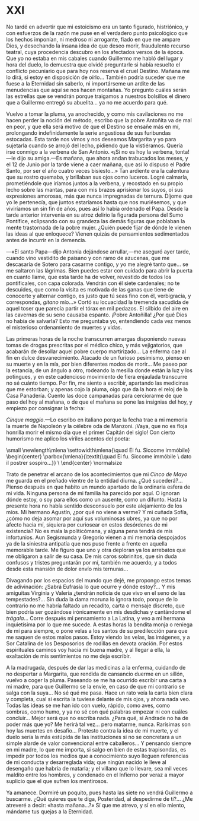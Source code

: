 # XXI

No tardé en advertir que mi estoicismo era un tanto figurado, histriónico,
y con esfuerzos de la razón me puse en el verdadero punto psicológico que los
hechos imponían, ni medroso ni arrogante, fiado en que me ampare Dios,
y desechando la insana idea de que deseo morir, fraudulento recurso teatral,
cuya procedencia descubro en los afectados versos de la época. Que yo no estaba
en mis cabales cuando Guillermo me habló del lugar y hora del duelo, lo
demuestra que olvidé preguntarle si había resuelto el conflicto pecuniario que
para hoy nos reserva el cruel Destino. Mañana me lo dirá, si estoy en
disposición de oírlo... También podría suceder que me fuese a la Eternidad sin
saberlo, ni importárseme un ardite de las menudencias que aquí se nos hacen
montañas. Yo pregunto cuáles serán las estrellas que se vendrán porque
traigamos a nuestros bolsillos el dinero que a Guillermo entregó su abuelita...
ya no me acuerdo para qué.

Vuelvo a tomar la pluma, ya anochecido, y como mis cavilaciones no me hacen
perder la noción del método, escribo que la pobre Antoñita va de mal en peor,
y que ella será motivo de que el Destino se ensañe más en mí, prolongando
indefinidamente la serie angustiosa de sus furibundas estocadas. Esta tarde nos
vimos y nos deseamos Margarita y yo para sujetarla cuando se arrojó del lecho,
pidiendo que la vistiéramos. Quería irse conmigo a la verbena de San Antonio.
«¡Si no es hoy la verbena, tonta!—le dijo su amiga.—Es mañana, que ahora andan
trabucados los meses, y el 12 de Junio por la tarde viene a caer mañana, que
así lo dispuso el Padre Santo, por ser el año cuatro veces bisiesto...» Tan
ardiente era la calentura que su rostro quemaba, y brillaban sus ojos como
luceros. Logré calmarla, prometiéndole que iríamos juntos a la verbena,
y recostado en su propio lecho sobre las mantas, para con mis brazos aprisionar
los suyos, oí sus expresiones amorosas, más que nunca impregnadas de ternura.
Díjome que yo le pertenecía, que juntos estaríamos hasta que nos muriésemos,
y que viviríamos un sin fin de años, pues así lo había ordenado el Papa. Desde
la tarde anterior intervenía en su atroz delirio la figurada persona del Sumo
Pontífice, eclipsando con su grandeza las demás figuras que poblaban la mente
trastornada de la pobre mujer. ¿Quién puede fijar de dónde le vienen las ideas
al que enloquece? Vienen quizás de pensamientos sedimentados antes de incurrir
en la demencia.

—«El santo Papa—dijo Antonia dejándose arrullar,—me aseguró ayer tarde, cuando
vino vestidito de paisano y con ramo de azucenas, que me descasaría de Sotero
para casarme contigo, y yo me alegré tanto que... se me saltaron las lágrimas.
Bien puedes estar con cuidado para abrir la puerta en cuanto llame, que esta
tarde ha de volver, revestido de todos los pontificales, con capa colorada.
Vendrán con él siete cardenales; no te descuides, que como la visita es
motivada de las ganas que tiene de conocerte y alternar contigo, es justo que
tú seas fino con él, verbigracia, y correspondas, *gitano* mío...» Cortó su
locuacidad la tremenda sacudida de aquel toser que parecía partir el tórax en
mil pedazos. El silbido del aire en las cavernas de su seno causaba espanto.
¡Pobre Antoñilla! ¿Por qué Dios no había de salvarla? Esto me preguntaba yo,
entendiendo cada vez menos el misterioso ordenamiento de muertes y vidas.

Las primeras horas de la noche transcurren amargas disponiendo nuevas tomas de
drogas prescritas por el médico chico, y más vejigatorios, que acabarán de
desollar aquel pobre cuerpo martirizado... La enferma cae al fin en dulce
desvanecimiento. Atacado de un furioso pesimismo, pienso en su muerte y en la
mía, por bien diferentes modos de morir... Me paseo por la estancia, de un
ángulo a otro, rodeando la mesilla donde están la luz y los potingues, y en
este cadencioso movimiento de fiera enjaulada transcurre no sé cuánto tiempo.
Por fin, me siento a escribir, apartando las medicinas que me estorban;
y apenas cojo la pluma, oigo que da la hora el reloj de la Casa Panadería.
Cuento las doce campanadas para cerciorarme de que paso del hoy al mañana, o de
que el mañana se pone las insignias del hoy, y empiezo por consignar la fecha:

*Cinque maggio*.—Lo escribo en italiano porque la fecha trae a mi memoria la
muerte de Napoleón y la célebre oda de Manzoni. ¡Vaya, que no es floja
honrilla morir el mismo día que el primer Capitán del siglo! Con cierto
humorismo me aplico los viriles acentos del poeta:

<!--- 
<div> 
  <span style="margin:0 auto; text-indent:0; display:table;font-size:smaller;">
                   Ei fu. Siccome immóbile                               <br />
                dato il postrer sospiro...                               <br />
  </span>
</div> 
-->

\small
\newlength\mlena
\settowidth\mlena{\quad Ei fu. Siccome immóbile}
\begin{center}
\parbox{\mlena}{\textit{\quad  Ei fu. Siccome immóbile                   \\
                        dato il postrer sospiro...}}                     \\
\end{center}
\normalsize

Trato de penetrar el arcano de los acontecimientos que mi *Cinco de Mayo* me
guarda en el preñado vientre de la entidad diurna. ¿Qué sucederá?... Pienso
después en que habito un mundo apartado de la ordinaria esfera de mi vida.
Ninguna persona de mi familia ha parecido por aquí. O ignoran dónde estoy,
o soy para ellos como un ausente, como un difunto. Hasta la presente hora no
había sentido desconsuelo por este alejamiento de los míos. Mi hermano Agustín,
¿por qué no viene a verme? Y mi cuñada Sofía, ¿cómo no deja asomar por aquí sus
voluminosas ubres, ya que no por afecto hacia mí, siquiera por curiosear en
estos desórdenes de mi existencia? No es mala la politicómana, y alguna pena
tendrá de mis infortunios. Aun Segismunda y Gregorio vienen a mi memoria
despojados ya de la siniestra antipatía que nos puso frente a frente en aquella
memorable tarde. Me figuro que uno y otra deploran ya los arrebatos que me
obligaron a salir de su casa. De mis caros sobrinitos, que sin duda confusos
y tristes preguntarán por mí, también me acuerdo, y a todos desde esta mansión
de dolor envío mis ternuras...

Divagando por los espacios del mundo que dejé, me propongo estos temas de
adivinación: ¿Sabrá Eufrasia lo que ocurre y dónde estoy?... Y mis amiguitas
Virginia y Valeria ¿tendrán noticia de que vivo en el seno de las
tempestades?... Sin duda la dama moruna lo ignora todo, porque de lo contrario
no me habría faltado un recadito, carta o mensaje discreto, que bien podría ser
gozándose irónicamente en mis desdichas y cantándome el *trágala*... Corre
después mi pensamiento a La Latina, y veo a mi hermana inquietísima por lo que
me sucede. A estas horas la bendita monja o reniega de mí para siempre, o pone
velas a los santos de su predilección para que me saquen de estos malos pasos.
Estoy viendo las velas, las imágenes, y a Sor Catalina de los Desposorios de
rodillas en devota oración. Por estos espirituales caminos voy hacia mi buena
madre, y al llegar a ella, la exaltación de mis sentimientos no me deja
escribir.

A la madrugada, después de dar las medicinas a la enferma, cuidando de no
despertar a Margarita, que rendida de cansancio duerme en un sillón, vuelvo
a coger la pluma. Paseando se me ha ocurrido escribir una carta a mi madre,
para que Guillermo se la envíe, en caso de que mi contrario se salga con la
suya... No sé qué me pasa. Hace un rato veía la carta bien clara y completa,
cual si escrita la tuviese delante de mis ojos, y ahora nada veo. Todas las
ideas se me han ido con vuelo, rápido, como aves, como sombras, como humo, y ya
no sé con qué palabras empezar ni con cuáles concluir... Mejor será que no
escriba nada. ¿Para qué, si Andrade no ha de poder más que yo? Me herirá tal
vez... pero matarme, nunca. Rarísimas son hoy las muertes en desafío...
Protesto contra la idea de mi muerte, y el duelo sería la más estúpida de las
instituciones si no se concretara a un simple alarde de valor convencional
entre caballeros... Y pensando siempre en mi madre, lo que me importa, si salgo
en bien de estas trapisondas, es impedir por todos los medios que
a conocimiento suyo lleguen referencias de mi conducta y desarreglada vida; que
ningún nacido le lleve al desengaño que habría de matarla; y el villano que lo
llevare, sea mil veces maldito entre los hombres, y condenado en el Infierno
por veraz a mayor suplicio que el que sufren los mentirosos.

Ya amanece. Dormiré un poquito, pues hasta las siete no vendrá Guillermo
a buscarme. ¿Qué quieres que te diga, Posteridad, al despedirme de ti?... ¿Me
atreveré a decir: «hasta mañana...?» Sí que me atrevo, y sí en ello miento,
mándame tus quejas a la Eternidad.
